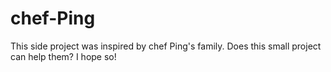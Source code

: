 # chef-Ping
This side project was inspired by chef Ping's family. Does this small project can help them? I hope so!
